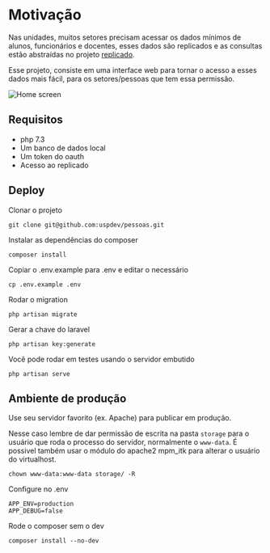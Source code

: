 # Motivação

Nas unidades, muitos setores precisam acessar os dados mínimos de alunos,
funcionários e docentes, esses dados são replicados e as consultas 
estão abstraídas no projeto [replicado](https://github.com/uspdev/replicado). 

Esse projeto, consiste em uma interface web para tornar o acesso a esses dados 
mais fácil, para os setores/pessoas que tem essa permissão.

![Home screen](docs/home_screen.png)


## Requisitos

* php 7.3
* Um banco de dados local 
* Um token do oauth
* Acesso ao replicado

## Deploy

Clonar o projeto

    git clone git@github.com:uspdev/pessoas.git

Instalar as dependências do composer

    composer install
    
Copiar o .env.example para .env e editar o necessário

    cp .env.example .env

Rodar o migration

    php artisan migrate

Gerar a chave do laravel

    php artisan key:generate

Você pode rodar em testes usando o servidor embutido

    php artisan serve

## Ambiente de produção

Use seu servidor favorito (ex. Apache) para publicar em produção. 

Nesse caso lembre de dar permissão de escrita na pasta ```storage``` para o usuário que roda o processo do servidor, normalmente o ```www-data```. É possivel também usar o módulo do apache2 mpm_itk para alterar o usuário do virtualhost.

    chown www-data:www-data storage/ -R

Configure no .env

    APP_ENV=production
    APP_DEBUG=false

Rode o composer sem o dev

    composer install --no-dev